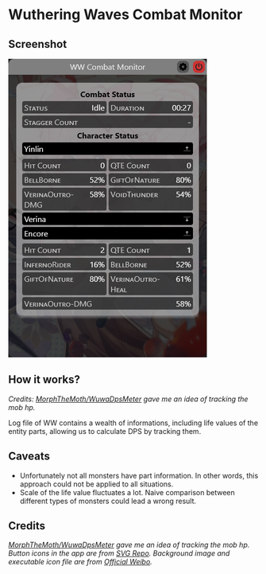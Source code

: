 # Wuthering Waves Combat Monitor

## Screenshot

![Example screenshot](./example.png)

## How it works?

_Credits: [MorphTheMoth/WuwaDpsMeter](https://github.com/MorphTheMoth/WuwaDpsMeter) gave me an idea of tracking the mob hp._

Log file of WW contains a wealth of informations, including life values of the entity parts, allowing us to calculate DPS by tracking them.

## Caveats

- Unfortunately not all monsters have part information. In other words, this approach could not be applied to all situations.
- Scale of the life value fluctuates a lot. Naive comparison between different types of monsters could lead a wrong result.

## Credits

_[MorphTheMoth/WuwaDpsMeter](https://github.com/MorphTheMoth/WuwaDpsMeter) gave me an idea of tracking the mob hp._
_Button icons in the app are from [SVG Repo](https://www.svgrepo.com/)._
_Background image and executable icon file are from [Official Weibo](https://weibo.com/u/7730797357)._
